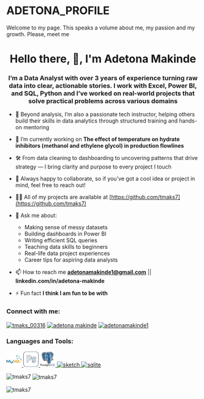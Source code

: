# ADETONA_PROFILE
Welcome to my page. This speaks a volume about me, my passion and my growth. Please, meet me
<h1 align="center">Hello there, 👋, I'm Adetona Makinde</h1>
<h3 align="center">I’m a Data Analyst with over 3 years of experience turning raw data into clear, actionable stories. I work with Excel, Power BI, and SQL, Python and I’ve worked on real-world projects that solve practical problems across various domains</h3>




- 🔭 Beyond analysis, I’m also a passionate tech instructor, helping others build their skills in data analytics through structured training and hands-on mentoring
  
- 🌱 I’m currently working on  **The effect of temperature on hydrate inhibitors (methanol and ethylene glycol) in production flowlines**

- 🛠️ From data cleaning to dashboarding to uncovering patterns that drive strategy — I bring clarity and purpose to every project I touch

- 🤝 Always happy to collaborate, so if you’ve got a cool idea or project in mind, feel free to reach out!
  
- 👨‍💻 All of my projects are available at [https://github.com/tmaks7](https://github.com/tmaks7)

- 💬 Ask me about:
  - Making sense of messy datasets
  - Building dashboards in Power BI
  - Writing efficient SQL queries
  - Teaching data skills to beginners
  - Real-life data project experiences
  - Career tips for aspiring data analysts

- 📫 How to reach me **adetonamakinde1@gmail.com** || **linkedin.com/in/adetona-makinde**

- ⚡ Fun fact **I think I am fun to be with**

<h3 align="left">Connect with me:</h3>
<p align="left">
<a href="https://twitter.com/tmaks_00316" target="blank"><img align="center" src="https://raw.githubusercontent.com/rahuldkjain/github-profile-readme-generator/master/src/images/icons/Social/twitter.svg" alt="tmaks_00316" height="30" width="40" /></a>
<a href="https://www.linkedin.com/in/adetona-makinde" target="blank"><img align="center" src="https://raw.githubusercontent.com/rahuldkjain/github-profile-readme-generator/master/src/images/icons/Social/linked-in-alt.svg" alt="adetona makinde" height="30" width="40" /></a>
<a href="https://www.hackerrank.com/adetonamakinde1" target="blank"><img align="center" src="https://raw.githubusercontent.com/rahuldkjain/github-profile-readme-generator/master/src/images/icons/Social/hackerrank.svg" alt="adetonamakinde1" height="30" width="40" /></a>
</p>

<h3 align="left">Languages and Tools:</h3>
<p align="left"> <a href="https://www.mysql.com/" target="_blank" rel="noreferrer"> <img src="https://raw.githubusercontent.com/devicons/devicon/master/icons/mysql/mysql-original-wordmark.svg" alt="mysql" width="40" height="40"/> </a> <a href="https://www.photoshop.com/en" target="_blank" rel="noreferrer"> <img src="https://raw.githubusercontent.com/devicons/devicon/master/icons/photoshop/photoshop-line.svg" alt="photoshop" width="40" height="40"/> </a> <a href="https://www.postgresql.org" target="_blank" rel="noreferrer"> <img src="https://raw.githubusercontent.com/devicons/devicon/master/icons/postgresql/postgresql-original-wordmark.svg" alt="postgresql" width="40" height="40"/> </a> <a href="https://www.sketch.com/" target="_blank" rel="noreferrer"> <img src="https://www.vectorlogo.zone/logos/sketchapp/sketchapp-icon.svg" alt="sketch" width="40" height="40"/> </a> <a href="https://www.sqlite.org/" target="_blank" rel="noreferrer"> <img src="https://www.vectorlogo.zone/logos/sqlite/sqlite-icon.svg" alt="sqlite" width="40" height="40"/> </a> </p>

<p><img align="left" src="https://github-readme-stats.vercel.app/api/top-langs?username=tmaks7&show_icons=true&locale=en&layout=compact" alt="tmaks7" /></p>

<p>&nbsp;<img align="center" src="https://github-readme-stats.vercel.app/api?username=tmaks7&show_icons=true&locale=en" alt="tmaks7" /></p>

<p><img align="center" src="https://github-readme-streak-stats.herokuapp.com/?user=tmaks7&" alt="tmaks7" /></p>
